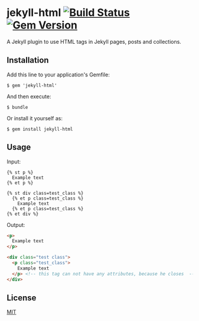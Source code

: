 # jekyll-html [![Build Status](https://travis-ci.org/kacperduras/jekyll-html.svg?branch=master)](https://travis-ci.org/kacperduras/jekyll-html) [![Gem Version](https://badge.fury.io/rb/jekyll-html.svg)](https://badge.fury.io/rb/jekyll-html)

A Jekyll plugin to use HTML tags in Jekyll pages, posts and collections.

## Installation

Add this line to your application's Gemfile:
```
$ gem 'jekyll-html'
```

And then execute:
```
$ bundle
```

Or install it yourself as:
```
$ gem install jekyll-html
```

## Usage

Input:
```
{% st p %}
  Example text
{% et p %}

{% st div class=test_class %}
  {% et p class=test_class %}
    Example text
  {% et p class=test_class %}
{% et div %}
```

Output:
```html
<p>
  Example text
</p>

<div class="test class">
  <p class="test_class">
    Example text
  </p> <!-- this tag can not have any attributes, because he closes  -->
</div>
```

## License
[MIT](LICENSE)
